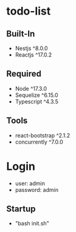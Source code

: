 # todo-list

## Built-In

* Nestjs ^8.0.0
* Reactjs ^17.0.2

## Required

* Node ^17.3.0
* Sequelize ^6.15.0
* Typescript ^4.3.5

## Tools

* react-bootstrap ^2.1.2
* concurrently ^7.0.0

# Login

* user: admin
* password: admin

## Startup

* "bash init.sh"
